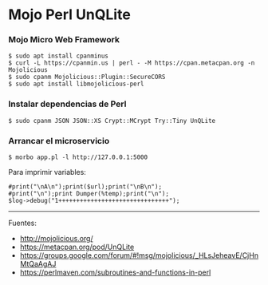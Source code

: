 # Mojo Perl UnQLite

### Mojo Micro Web Framework

    $ sudo apt install cpanminus
    $ curl -L https://cpanmin.us | perl - -M https://cpan.metacpan.org -n Mojolicious
    $ sudo cpanm Mojolicious::Plugin::SecureCORS
    $ sudo apt install libmojolicious-perl

### Instalar dependencias de Perl

    $ sudo cpanm JSON JSON::XS Crypt::MCrypt Try::Tiny UnQLite

### Arrancar el microservicio

    $ morbo app.pl -l http://127.0.0.1:5000

Para imprimir variables:

    #print("\nA\n");print($url);print("\nB\n");
    #print("\n");print Dumper(%temp);print("\n");
    $log->debug("1+++++++++++++++++++++++++++++++");

---

Fuentes:

+ http://mojolicious.org/
+ https://metacpan.org/pod/UnQLite
+ https://groups.google.com/forum/#!msg/mojolicious/_HLsJeheavE/CjHnMtQaAgAJ
+ https://perlmaven.com/subroutines-and-functions-in-perl
